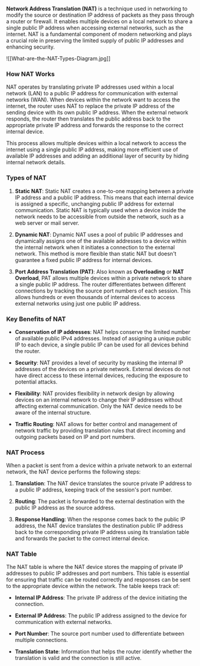 **Network Address Translation (NAT)** is a technique used in networking to modify the source or destination IP address of packets as they pass through a router or firewall. It enables multiple devices on a local network to share a single public IP address when accessing external networks, such as the internet. NAT is a fundamental component of modern networking and plays a crucial role in preserving the limited supply of public IP addresses and enhancing security.

![[What-are-the-NAT-Types-Diagram.jpg]]
### **How NAT Works**

NAT operates by translating private IP addresses used within a local network (LAN) to a public IP address for communication with external networks (WAN). When devices within the network want to access the internet, the router uses NAT to replace the private IP address of the sending device with its own public IP address. When the external network responds, the router then translates the public address back to the appropriate private IP address and forwards the response to the correct internal device.

This process allows multiple devices within a local network to access the internet using a single public IP address, making more efficient use of available IP addresses and adding an additional layer of security by hiding internal network details.

### **Types of NAT**

1. **Static NAT**: Static NAT creates a one-to-one mapping between a private IP address and a public IP address. This means that each internal device is assigned a specific, unchanging public IP address for external communication. Static NAT is typically used when a device inside the network needs to be accessible from outside the network, such as a web server or mail server.

2. **Dynamic NAT**: Dynamic NAT uses a pool of public IP addresses and dynamically assigns one of the available addresses to a device within the internal network when it initiates a connection to the external network. This method is more flexible than static NAT but doesn't guarantee a fixed public IP address for internal devices.

3. **Port Address Translation (PAT)**: Also known as **Overloading** or **NAT Overload**, PAT allows multiple devices within a private network to share a single public IP address. The router differentiates between different connections by tracking the source port numbers of each session. This allows hundreds or even thousands of internal devices to access external networks using just one public IP address.

### **Key Benefits of NAT**

- **Conservation of IP addresses**: NAT helps conserve the limited number of available public IPv4 addresses. Instead of assigning a unique public IP to each device, a single public IP can be used for all devices behind the router.

- **Security**: NAT provides a level of security by masking the internal IP addresses of the devices on a private network. External devices do not have direct access to these internal devices, reducing the exposure to potential attacks.

- **Flexibility**: NAT provides flexibility in network design by allowing devices on an internal network to change their IP addresses without affecting external communication. Only the NAT device needs to be aware of the internal structure.

- **Traffic Routing**: NAT allows for better control and management of network traffic by providing translation rules that direct incoming and outgoing packets based on IP and port numbers.

### **NAT Process**

When a packet is sent from a device within a private network to an external network, the NAT device performs the following steps:

1. **Translation**: The NAT device translates the source private IP address to a public IP address, keeping track of the session's port number.

2. **Routing**: The packet is forwarded to the external destination with the public IP address as the source address.

3. **Response Handling**: When the response comes back to the public IP address, the NAT device translates the destination public IP address back to the corresponding private IP address using its translation table and forwards the packet to the correct internal device.

### **NAT Table**

The NAT table is where the NAT device stores the mapping of private IP addresses to public IP addresses and port numbers. This table is essential for ensuring that traffic can be routed correctly and responses can be sent to the appropriate device within the network. The table keeps track of:

- **Internal IP Address**: The private IP address of the device initiating the connection.

- **External IP Address**: The public IP address assigned to the device for communication with external networks.

- **Port Number**: The source port number used to differentiate between multiple connections.

- **Translation State**: Information that helps the router identify whether the translation is valid and the connection is still active.